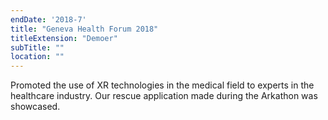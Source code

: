 ```yaml
---
endDate: '2018-7'
title: "Geneva Health Forum 2018"
titleExtension: "Demoer"
subTitle: ""
location: ""
---
```


Promoted the use of XR technologies in the medical field to experts in the healthcare industry. Our rescue application made during the Arkathon was showcased.